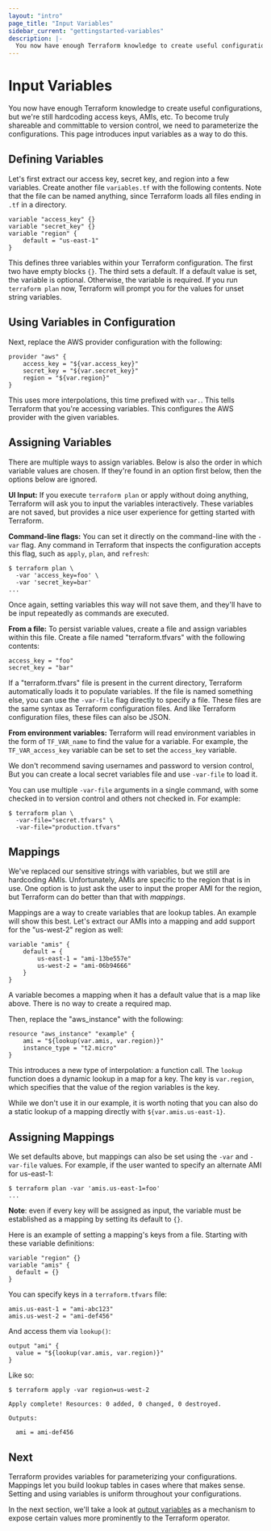```yaml
---
layout: "intro"
page_title: "Input Variables"
sidebar_current: "gettingstarted-variables"
description: |-
  You now have enough Terraform knowledge to create useful configurations, but we're still hardcoding access keys, AMIs, etc. To become truly shareable and committable to version control, we need to parameterize the configurations. This page introduces input variables as a way to do this.
---
```


# Input Variables

You now have enough Terraform knowledge to create useful
configurations, but we're still hardcoding access keys,
AMIs, etc. To become truly shareable and committable to version
control, we need to parameterize the configurations. This page
introduces input variables as a way to do this.

## Defining Variables

Let's first extract our access key, secret key, and region
into a few variables. Create another file `variables.tf` with
the following contents. Note that the file can be named anything,
since Terraform loads all files ending in `.tf` in a directory.

```
variable "access_key" {}
variable "secret_key" {}
variable "region" {
	default = "us-east-1"
}
```

This defines three variables within your Terraform configuration.  The first
two have empty blocks `{}`. The third sets a default. If a default value is
set, the variable is optional. Otherwise, the variable is required. If you run
`terraform plan` now, Terraform will prompt you for the values for unset string
variables.

## Using Variables in Configuration

Next, replace the AWS provider configuration with the following:

```
provider "aws" {
	access_key = "${var.access_key}"
	secret_key = "${var.secret_key}"
	region = "${var.region}"
}
```

This uses more interpolations, this time prefixed with `var.`. This
tells Terraform that you're accessing variables. This configures
the AWS provider with the given variables.

## Assigning Variables

There are multiple ways to assign variables. Below is also the order
in which variable values are chosen. If they're found in an option first
below, then the options below are ignored.

**UI Input:** If you execute `terraform plan` or apply without doing
anything, Terraform will ask you to input the variables interactively.
These variables are not saved, but provides a nice user experience for
getting started with Terraform.

**Command-line flags:** You can set it directly on the command-line with the
`-var` flag. Any command in Terraform that inspects the configuration
accepts this flag, such as `apply`, `plan`, and `refresh`:

```
$ terraform plan \
  -var 'access_key=foo' \
  -var 'secret_key=bar'
...
```

Once again, setting variables this way will not save them, and they'll
have to be input repeatedly as commands are executed.

**From a file:** To persist variable values, create
a file and assign variables within this file. Create a file named
"terraform.tfvars" with the following contents:

```
access_key = "foo"
secret_key = "bar"
```

If a "terraform.tfvars" file is present in the current directory,
Terraform automatically loads it to populate variables. If the file is
named something else, you can use the `-var-file` flag directly to
specify a file. These files are the same syntax as Terraform configuration
files. And like Terraform configuration files, these files can also be JSON.

**From environment variables:** Terraform will read environment variables
in the form of `TF_VAR_name` to find the value for a variable. For example,
the `TF_VAR_access_key` variable can be set to set the `access_key` variable.

We don't recommend saving usernames and password to version control, But you
can create a local secret variables file and use `-var-file` to load it.

You can use multiple `-var-file` arguments in a single command, with some
checked in to version control and others not checked in. For example:

```
$ terraform plan \
  -var-file="secret.tfvars" \
  -var-file="production.tfvars"
```

<a id="mappings"></a>
## Mappings

We've replaced our sensitive strings with variables, but we still
are hardcoding AMIs. Unfortunately, AMIs are specific to the region
that is in use. One option is to just ask the user to input the proper
AMI for the region, but Terraform can do better than that with
_mappings_.

Mappings are a way to create variables that are lookup tables. An example
will show this best. Let's extract our AMIs into a mapping and add
support for the "us-west-2" region as well:

```
variable "amis" {
	default = {
		us-east-1 = "ami-13be557e"
		us-west-2 = "ami-06b94666"
	}
}
```

A variable becomes a mapping when it has a default value that is a
map like above. There is no way to create a required map.

Then, replace the "aws\_instance" with the following:

```
resource "aws_instance" "example" {
	ami = "${lookup(var.amis, var.region)}"
	instance_type = "t2.micro"
}
```

This introduces a new type of interpolation: a function call. The
`lookup` function does a dynamic lookup in a map for a key. The
key is `var.region`, which specifies that the value of the region
variables is the key.

While we don't use it in our example, it is worth noting that you
can also do a static lookup of a mapping directly with
`${var.amis.us-east-1}`.

<a id="assigning-mappings"></a>
## Assigning Mappings

We set defaults above, but mappings can also be set using the `-var` and
`-var-file` values. For example, if the user wanted to specify an alternate AMI
for us-east-1:

```
$ terraform plan -var 'amis.us-east-1=foo'
...
```

**Note**: even if every key will be assigned as input, the variable must be
established as a mapping by setting its default to `{}`.

Here is an example of setting a mapping's keys from a file. Starting with these
variable definitions:

```
variable "region" {}
variable "amis" {
  default = {}
}
```

You can specify keys in a `terraform.tfvars` file:

```
amis.us-east-1 = "ami-abc123"
amis.us-west-2 = "ami-def456"
```

And access them via `lookup()`:

```
output "ami" {
  value = "${lookup(var.amis, var.region)}"
}
```

Like so:

```
$ terraform apply -var region=us-west-2

Apply complete! Resources: 0 added, 0 changed, 0 destroyed.

Outputs:

  ami = ami-def456

```

## Next

Terraform provides variables for parameterizing your configurations.
Mappings let you build lookup tables in cases where that makes sense.
Setting and using variables is uniform throughout your configurations.

In the next section, we'll take a look at
[output variables](/intro/getting-started/outputs.html) as a mechanism
to expose certain values more prominently to the Terraform operator.
